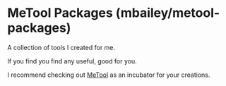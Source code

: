 # MeTool Packages (mbailey/metool-packages)

A collection of tools I created for me.

If you find you find any useful, good for you.

I recommend checking out [MeTool](https://github.com/mbailey/metool) as an incubator for your creations.
